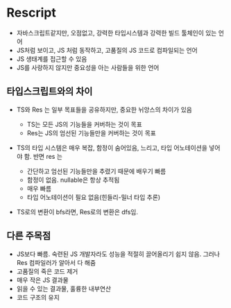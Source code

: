 # Rescript

- 자바스크립트같지만, 오점없고, 강력한 타입시스템과 강력한 빌드 툴체인이 있는 언어
- JS처럼 보이고, JS 처럼 동작하고, 고품질의 JS 코드로 컴파일되는 언어
- JS 생태계를 접근할 수 있음
- JS를 사랑하지 않지만 중요성을 아는 사람들을 위한 언어

## 타입스크립트와의 차이

- TS와 Res 는 일부 목표들을 공유하지만, 중요한 뉘앙스의 차이가 있음
  - TS는 모든 JS의 기능들을 커버하는 것이 목표
  - Res는 JS의 엄선된 기능들만을 커버하는 것이 목표
- TS의 타입 시스템은 매우 복잡, 함정이 숨어있음, 느리고, 타입 어노테이션을 넣어야 함. 반면 res 는
  - 간단하고 엄선된 기능들만을 추렸기 때문에 배우기 빠름
  - 함정이 없음. nullable은 항상 추적됨
  - 매우 빠름
  - 타입 어노테이션이 필요 없음(힌들리-밀너 타입 추론)

- TS로의 변환이 bfs라면, Res로의 변환은 dfs임. 

## 다른 주목점

- JS보다 빠름. 숙련된 JS 개발자라도 성능을 적절히 끌어올리기 쉽지 않음. 그러나 Res 컴파일러가 알아서 다 해줌
- 고품질의 죽은 코드 제거
- 매우 작은 JS 결과물
- 읽을 수 있는 결과물, 훌륭한 내부연산
- 코드 구조의 유지
